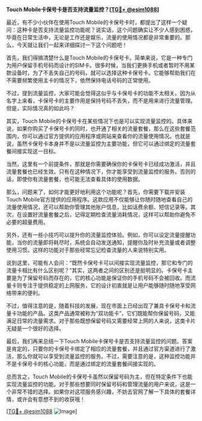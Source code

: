 **Touch Mobile卡保号卡是否支持流量监控？[[TG💪+ @esim1088](https://t.me/s/esim1088)]**

最近，有不少小伙伴在使用Touch Mobile的卡保号卡时，都提出了这样一个疑问：这种卡是否支持流量监控功能呢？说实话，这个问题确实让不少人感到困惑，毕竟在日常生活中，无论是工作还是娱乐，流量的使用情况都是非常重要的。那么，今天就让我们一起来详细探讨一下这个问题吧！

首先，我们得搞清楚什么是Touch Mobile的卡保号卡。简单来说，它是一种专门为用户保留手机号码而设计的SIM卡。很多时候，当我们更换手机或者暂时不用某款设备时，为了不丢失自己的号码，就可以选择这种卡保号卡。它能够帮助我们在不需要频繁使用主卡的情况下，依然保持电话号码的正常使用。

不过，提到流量监控，大家可能会觉得这似乎与卡保号卡的功能不太相关。因为从名字上来看，卡保号卡的主要作用是保持号码不丢失，而不是用来进行流量管理。但是，实际情况真的如此吗？

其实，Touch Mobile的卡保号卡在某些情况下也是可以实现流量监控的。具体来说，如果你购买了卡保号卡的同时，也开通了相关的流量套餐，那么在这些套餐范围内，你可以通过官方提供的应用程序或网站来查看你的流量使用情况。也就是说，虽然卡保号卡本身并不是以流量监控为主要功能，但它可以通过绑定的流量套餐间接实现这一目标。

当然，这里有一个前提条件，那就是你需要确保你的卡保号卡已经成功激活，并且流量套餐也已经生效。只有在这种情况下，你才能享受到流量监控的服务。否则的话，即使你有流量套餐，也可能无法查看具体的使用数据。

那么，问题来了，如何才能更好地利用这个功能呢？首先，你需要下载并安装Touch Mobile官方提供的应用程序。这款应用不仅能够让你随时随地查看自己的流量使用情况，还可以帮助你管理其他账户信息，比如话费余额、短信记录等。其次，在设置好流量套餐之后，记得定期检查流量消耗情况，这样可以帮助你避免不必要的超量费用。

另外，还有一些小技巧可以提升你的流量监控体验。例如，你可以设定流量提醒功能，当你的流量即将耗尽时，系统会自动发送通知，提醒你及时补充流量或者调整使用习惯。这样的功能对于那些经常忘记检查流量的人来说特别实用。

说到这里，可能有人会问：“既然卡保号卡可以间接实现流量监控，那它和专门的流量卡相比有什么区别呢？”其实，这两者之间的区别还是挺明显的。卡保号卡主要是为了保留号码而存在的，它的核心功能是保证你的手机号码不会被回收。而流量卡则专注于提供稳定的上网服务，它的设计初衷就是让用户能够随时随地享受网络带来的便利。

不过，值得注意的是，随着科技的发展，现在市面上已经出现了兼具卡保号卡和流量卡功能的产品。这类产品通常被称为“双功能卡”，它们既能帮你保留号码，又能满足日常的流量需求。对于那些既想保留号码又需要经常上网的人来说，这类卡片无疑是一个很好的选择。

最后，我们再来总结一下Touch Mobile卡保号卡是否支持流量监控的问题。答案是肯定的，只要你的卡保号卡绑定了相应的流量套餐，并且通过官方渠道进行了激活，那么你就可以享受到流量监控的服务。不过，需要注意的是，这种监控功能并不是卡保号卡的核心功能，而是通过绑定的流量套餐间接实现的。

总而言之，Touch Mobile的卡保号卡虽然以保留号码为主，但在特定条件下也能实现流量监控的功能。对于那些想要同时保留号码和管理流量的用户来说，这是一个非常不错的选择。如果你对这项服务感兴趣，不妨去官网了解一下具体的套餐详情，或许会有意想不到的收获哦！

[[TG💪+ @esim1088](https://t.me/s/esim1088) ![Image](https://i.postimg.cc/4NQfJmqS/Snipaste-2025-05-13-00-14-12.png)]